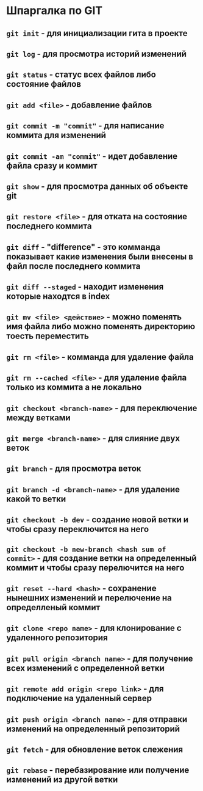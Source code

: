 # Шпаргалка по GIT

## `git init` - для инициализации гита в проекте
## `git log` - для просмотра историй изменений
## `git status` - статус всех файлов либо состояние файлов
## `git add <file>` - добавление файлов
##  `git commit -m "commit"` - для написание коммита для изменений 
## `git commit -am "commit"` - идет добавление файла сразу и коммит
## `git show` - для просмотра данных об объекте git
## `git restore <file>` - для отката на состояние  последнего коммита
## `git diff` - "difference" - это комманда показывает какие изменения были внесены в файл после последнего коммита
## `git diff --staged` - находит изменения которые находтся в index 
## `git mv <file> <действие>` - можно поменять имя файла либо можно поменять директорию тоесть переместить
## `git rm <file>` - комманда для удаление файла
## `git rm --cached <file>` - для удаление файла только из коммита а не локально
## `git checkout <branch-name>` - для переключение между ветками
## `git merge <branch-name>` - для слияние двух веток
##  `git branch` - для просмотра веток
## `git branch -d <branch-name>` - для удаление какой то ветки
## `git checkout -b dev` - создание новой ветки и чтобы сразу переключится на него 
 ## `git checkout -b new-branch <hash sum of commit>` - для создание ветки на определенный коммит и чтобы сразу перелючится на него
 ## `git reset --hard <hash>` - сохранение нынешних изменений и перелючение на определленый коммит
 ## `git clone <repo name>` - для клонирование с удаленного репозитория 
 ## `git pull origin <branch name>` - для получение всех изменений с определенной ветки
 ## `git remote add origin <repo link>` - для подключение на удаленный сервер  
## `git push origin <branch name>` - для отправки изменений на определенный репозиторий
## `git fetch` - для обновление веток слежения
## `git rebase` - перебазирование или получение изменений из другой ветки
 






